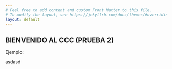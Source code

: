```yaml
---
# Feel free to add content and custom Front Matter to this file.
# To modify the layout, see https://jekyllrb.com/docs/themes/#overriding-theme-defaults
layout: default
---
```

<script src="p5.js"></script>
<script src="p5.sound.js"></script>

## BIENVENIDO AL CCC (PRUEBA 2)

Ejemplo:

<div id="simple-sketch-holder" style="position: relative;">
	<script type="text/javascript" src="circle.js"></script>
</div>



asdasd